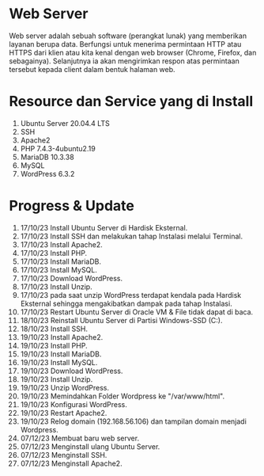 # Web Server
Web server adalah sebuah software (perangkat lunak) yang memberikan layanan berupa data. Berfungsi untuk menerima permintaan HTTP atau HTTPS dari klien atau kita kenal dengan web browser (Chrome, Firefox, dan sebagainya). Selanjutnya ia akan mengirimkan respon atas permintaan tersebut kepada client dalam bentuk halaman web.
# Resource dan Service yang di Install
1. Ubuntu Server 20.04.4 LTS
2. SSH
3. Apache2
4. PHP 7.4.3-4ubuntu2.19
5. MariaDB 10.3.38
6. MySQL
7. WordPress 6.3.2
# Progress & Update
1. 17/10/23 Install Ubuntu Server di Hardisk Eksternal.
2. 17/10/23 Install SSH dan melakukan tahap Instalasi melalui Terminal.
3. 17/10/23 Install Apache2.
4. 17/10/23 Install PHP.
5. 17/10/23 Install MariaDB.
6. 17/10/23 Install MySQL.
7. 17/10/23 Download WordPress.
8. 17/10/23 Install Unzip.
9. 17/10/23 pada saat unzip WordPress terdapat kendala pada Hardisk Eksternal sehingga mengakibatkan dampak pada tahap Instalasi.
10. 17/10/23 Restart Ubuntu Server di Oracle VM & File tidak dapat di baca.
11. 18/10/23 Reinstall Ubuntu Server di Partisi Windows-SSD (C:).
12. 18/10/23 Install SSH.
13. 19/10/23 Install Apache2.
14. 19/10/23 Install PHP.
15. 19/10/23 Install MariaDB.
16. 19/10/23 Install MySQL.
17. 19/10/23 Download WordPress.
18. 19/10/23 Install Unzip.
19. 19/10/23 Unzip WordPress.
20. 19/10/23 Memindahkan Folder Wordpress ke "/var/www/html".
21. 19/10/23 Konfigurasi WordPress.
22. 19/10/23 Restart Apache2.
23. 19/10/23 Relog domain (192.168.56.106) dan tampilan domain menjadi Wordpress.
24. 07/12/23 Membuat baru web server.
25. 07/12/23 Menginstall ulang Ubuntu Server.
26. 07/12/23 Menginstall SSH.
27. 07/12/23 Menginstall Apache2.
